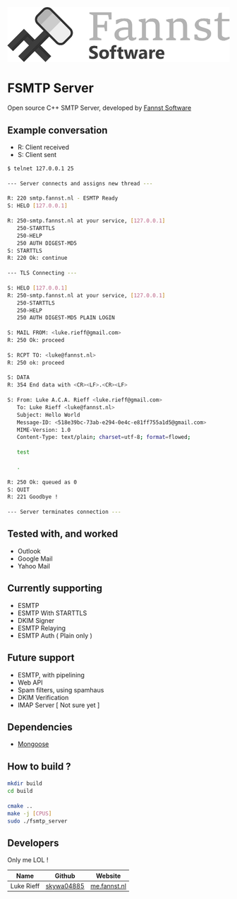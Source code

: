 ![Fannst Banner](static/fannst-banner.png)

# FSMTP Server

Open source C++ SMTP Server, developed by [Fannst Software](https://software.fannst.nl)

## Example conversation
* R: Client received
* S: Client sent

```bash
$ telnet 127.0.0.1 25

--- Server connects and assigns new thread ---

R: 220 smtp.fannst.nl - ESMTP Ready
S: HELO [127.0.0.1]

R: 250-smtp.fannst.nl at your service, [127.0.0.1]
   250-STARTTLS
   250-HELP
   250 AUTH DIGEST-MD5
S: STARTTLS
R: 220 Ok: continue

--- TLS Connecting ---

S: HELO [127.0.0.1]
R: 250-smtp.fannst.nl at your service, [127.0.0.1]
   250-STARTTLS
   250-HELP
   250 AUTH DIGEST-MD5 PLAIN LOGIN

S: MAIL FROM: <luke.rieff@gmail.com>
R: 250 Ok: proceed

S: RCPT TO: <luke@fannst.nl>
R: 250 ok: proceed

S: DATA
R: 354 End data with <CR><LF>.<CR><LF>

S: From: Luke A.C.A. Rieff <luke.rieff@gmail.com>
   To: Luke Rieff <luke@fannst.nl>
   Subject: Hello World
   Message-ID: <518e39bc-73ab-e294-0e4c-e81ff755a1d5@gmail.com>
   MIME-Version: 1.0
   Content-Type: text/plain; charset=utf-8; format=flowed;

   test

   .

R: 250 Ok: queued as 0
S: QUIT
R: 221 Goodbye !

--- Server terminates connection ---
```

## Tested with, and worked

* Outlook
* Google Mail
* Yahoo Mail

## Currently supporting

* ESMTP
* ESMTP With STARTTLS
* DKIM Signer
* ESMTP Relaying
* ESMTP Auth ( Plain only )

## Future support

* ESMTP, with pipelining
* Web API
* Spam filters, using spamhaus
* DKIM Verification
* IMAP Server \[ Not sure yet \]

## Dependencies

* [Mongoose](https://github.com/cesanta/mongoose/)

## How to build ?

```bash
mkdir build
cd build

cmake ..
make -j [CPUS]
sudo ./fsmtp_server
```

## Developers

Only me LOL !

|Name          |Github                                         |Website                                  |
|--------------|-----------------------------------------------|-----------------------------------------|
|Luke Rieff    |[skywa04885](https://github.com/skywa04885)    |[me.fannst.nl](https://me.fannst.nl)     |